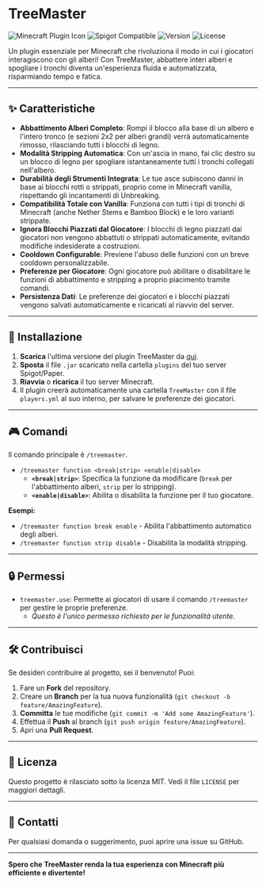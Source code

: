# TreeMaster

![Minecraft Plugin Icon](https://img.shields.io/badge/Minecraft-Plugin-brightgreen)
![Spigot Compatible](https://img.shields.io/badge/Spigot-Compatible-orange)
![Version](https://img.shields.io/badge/Version-1.0.0-blue)
![License](https://img.shields.io/github/license/Gabry-Dev/TreeMaster?color=red)

Un plugin essenziale per Minecraft che rivoluziona il modo in cui i giocatori interagiscono con gli alberi! Con TreeMaster, abbattere interi alberi e spogliare i tronchi diventa un'esperienza fluida e automatizzata, risparmiando tempo e fatica.

---

## ✨ Caratteristiche

* **Abbattimento Alberi Completo**: Rompi il blocco alla base di un albero e l'intero tronco (e sezioni 2x2 per alberi grandi) verrà automaticamente rimosso, rilasciando tutti i blocchi di legno.
* **Modalità Stripping Automatica**: Con un'ascia in mano, fai clic destro su un blocco di legno per spogliare istantaneamente tutti i tronchi collegati nell'albero.
* **Durabilità degli Strumenti Integrata**: Le tue asce subiscono danni in base ai blocchi rotti o strippati, proprio come in Minecraft vanilla, rispettando gli incantamenti di Unbreaking.
* **Compatibilità Totale con Vanilla**: Funziona con tutti i tipi di tronchi di Minecraft (anche Nether Stems e Bamboo Block) e le loro varianti strippate.
* **Ignora Blocchi Piazzati dal Giocatore**: I blocchi di legno piazzati dai giocatori non vengono abbattuti o strippati automaticamente, evitando modifiche indesiderate a costruzioni.
* **Cooldown Configurable**: Previene l'abuso delle funzioni con un breve cooldown personalizzabile.
* **Preferenze per Giocatore**: Ogni giocatore può abilitare o disabilitare le funzioni di abbattimento e stripping a proprio piacimento tramite comandi.
* **Persistenza Dati**: Le preferenze dei giocatori e i blocchi piazzati vengono salvati automaticamente e ricaricati al riavvio del server.

---

## 🚀 Installazione

1.  **Scarica** l'ultima versione del plugin TreeMaster da [qui]([LINK_ALLA_RELEASE_O_AL_DOWNLOAD](https://www.spigotmc.org/resources/treemaster.125930/)).
2.  **Sposta** il file `.jar` scaricato nella cartella `plugins` del tuo server Spigot/Paper.
3.  **Riavvia** o **ricarica** il tuo server Minecraft.
4.  Il plugin creerà automaticamente una cartella `TreeMaster` con il file `players.yml` al suo interno, per salvare le preferenze dei giocatori.

---

## 🎮 Comandi

Il comando principale è `/treemaster`.

* `/treemaster function <break|strip> <enable|disable>`
    * **`<break|strip>`**: Specifica la funzione da modificare (`break` per l'abbattimento alberi, `strip` per lo stripping).
    * **`<enable|disable>`**: Abilita o disabilita la funzione per il tuo giocatore.

**Esempi:**
* `/treemaster function break enable` - Abilita l'abbattimento automatico degli alberi.
* `/treemaster function strip disable` - Disabilita la modalità stripping.

---

## 🔒 Permessi

* `treemaster.use`: Permette ai giocatori di usare il comando `/treemaster` per gestire le proprie preferenze.
    * *Questo è l'unico permesso richiesto per le funzionalità utente.*

---

## 🛠️ Contribuisci

Se desideri contribuire al progetto, sei il benvenuto! Puoi:

1.  Fare un **Fork** del repository.
2.  Creare un **Branch** per la tua nuova funzionalità (`git checkout -b feature/AmazingFeature`).
3.  **Committa** le tue modifiche (`git commit -m 'Add some AmazingFeature'`).
4.  Effettua il **Push** al branch (`git push origin feature/AmazingFeature`).
5.  Apri una **Pull Request**.

---

## 📄 Licenza

Questo progetto è rilasciato sotto la licenza MIT. Vedi il file `LICENSE` per maggiori dettagli.

---

## 📧 Contatti

Per qualsiasi domanda o suggerimento, puoi aprire una issue su GitHub.

---

**Spero che TreeMaster renda la tua esperienza con Minecraft più efficiente e divertente!**
